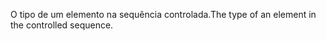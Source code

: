 <span data-ttu-id="f86da-101">O tipo de um elemento na sequência controlada.</span><span class="sxs-lookup"><span data-stu-id="f86da-101">The type of an element in the controlled sequence.</span></span>
